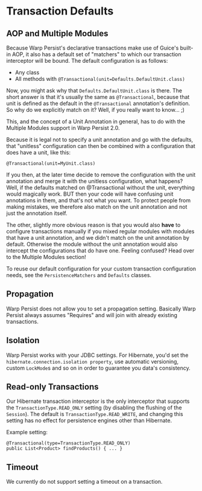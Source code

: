 # Transaction Defaults #

## AOP and Multiple Modules ##
Because Warp Persist's declarative transactions make use of Guice's built-in AOP, it also has a default set of "matchers" to which our transaction interceptor will be bound. The default configuration is as follows:
  * Any class
  * All methods with `@Transactional(unit=Defaults.DefaultUnit.class)`

Now, you might ask why that `Defaults.DefaultUnit.class` is there. The short answer is that it's usually the same as `@Transactional`, because that unit is defined as the default in the `@Transactional` annotation's definition. So why do we explicitly match on it? Well, if you really want to know... ;)

This, and the concept of a Unit Annotation in general, has to do with the Multiple Modules support in Warp Persist 2.0.

Because it is legal not to specify a unit annotation and go with the defaults, that "unitless" configuration can then be combined with a configuration that does have a unit, like this:
```
@Transactional(unit=MyUnit.class)
```

If you then, at the later time decide to remove the configuration with the unit annotation and merge it with the unitless configuration, what happens? Well, if the defaults matched on @Transactional without the unit, everything would magically work. BUT then your code will have confusing unit annotations in them, and that's not what you want. To protect people from making mistakes, we therefore also match on the unit annotation and not just the annotation itself.

The other, slightly more obvious reason is that you would also **have** to configure transactions manually if you mixed regular modules with modules that have a unit annotation, and we didn't match on the unit annotation by default. Otherwise the module without the unit annotation would also intercept the configurations that do have one. Feeling confused? Head over to the Multiple Modules section!

To reuse our default configuration for your custom transaction configuration needs, see the `PersistenceMatchers` and `Defaults` classes.

## Propagation ##
Warp Persist does not allow you to set a propagation setting. Basically Warp Persist always assumes "Requires" and will join with already existing transactions.

## Isolation ##
Warp Persist works with your JDBC settings. For Hibernate, you'd set the `hibernate.connection.isolation property`, use automatic versioning, custom `LockMode`s and so on in order to guarantee you data's consistency.

## Read-only Transactions ##
Our Hibernate transaction interceptor is the only interceptor that supports the `TransactionType.READ_ONLY` setting (by disabling the flushing of the `Session`). The default is `TransactionType.READ_WRITE`, and changing this setting has no effect for persistence engines other than Hibernate.

Example setting:
```
@Transactional(type=TransactionType.READ_ONLY)
public List<Product> findProducts() { ... }
```

## Timeout ##
We currently do not support setting a timeout on a transaction.